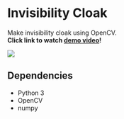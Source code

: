 # Invisibility Cloak

Make invisibility cloak using OpenCV.  
**Click link to watch [demo video](https://youtu.be/suytB_6aS6M)!**  

![](https://github.com/kairess/invisibility_cloak/raw/master/videos/result.gif)  

## Dependencies
- Python 3
- OpenCV
- numpy

## 